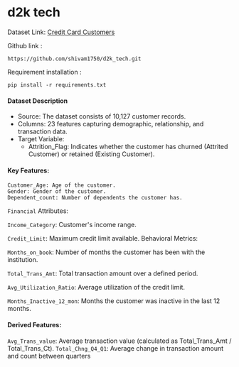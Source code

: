 # d2k tech

Dataset Link: [Credit Card Customers](https://www.kaggle.com/datasets/sakshigoyal7/credit-card-customers)

Github link :

```link
https://github.com/shivam1750/d2k_tech.git
```

Requirement installation :

```code
pip install -r requirements.txt
```

#### Dataset Description

- Source: The dataset consists of 10,127 customer records.
- Columns: 23 features capturing demographic, relationship, and transaction data.
- Target Variable:
  - Attrition_Flag: Indicates whether the customer has churned (Attrited Customer) or retained (Existing Customer).

#### Key Features:

```
Customer_Age: Age of the customer.
Gender: Gender of the customer.
Dependent_count: Number of dependents the customer has.
```

`Financial` Attributes:

`Income_Category`: Customer's income range.

`Credit_Limit`: Maximum credit limit available.
Behavioral Metrics:

`Months_on_book`: Number of months the customer has been with the institution.

`Total_Trans_Amt`: Total transaction amount over a defined period.

`Avg_Utilization_Ratio`: Average utilization of the credit limit.

`Months_Inactive_12_mon`: Months the customer was inactive in the last 12 months.

#### Derived Features:

`Avg_Trans_value`: Average transaction value (calculated as Total_Trans_Amt / Total_Trans_Ct).
`Total_Chng_Q4_Q1`: Average change in transaction amount and count between quarters
